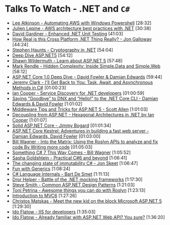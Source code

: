 # Talks To Watch - .NET and `C#`

- [Lee Atkinson - Automating AWS with Windows Powershell](https://www.youtube.com/watch?v=4eoWSCozuxc) [28:32]
- [Julien Lepine - AWS architecture best practices with .NET](https://www.youtube.com/watch?v=evBQ4EXMtOM) [30:38]
- [David Gardiner - Enhanced .NET Unit Testing](https://www.youtube.com/watch?v=cG_lfj8oRGs) [41:03]
- [How Real is this Cross Platform .NET Thing Really? - Jon Galloway](https://vimeo.com/180292575) [44:24]
- [Stephen Haunts - Cryptography in .NET](https://vimeo.com/160707812) [54:04]
- [Deep Dive ASP.NET5](https://channel9.msdn.com/Events/DXPortugal/Microsoft-WebCamp-2015/ASP05?WT.mc_id=DX_MVP4025064) [54:12]
- [Shawn Wildermuth - Learn about ASP.NET 5](https://www.youtube.com/watch?v=EghnSvJ8h68) [57:48]
- [Mark Rendle - Hidden Complexity: Inside Simple.Data and Simple.Web](https://vimeo.com/52670823) [58:12]
- [ASP.NET Core 1.0 Deep Dive - David Fowler & Damian Edwards](https://vimeo.com/171995866) [59:44]
- [Jeremy Clark - I'll Get Back to You: Task, Await, and Asynchronous Methods in C#](https://vimeo.com/157300741) [01:00:23]
- [Ian Cooper - Service Discovery for .NET developers](https://vimeo.com/155652026) [01:00:59]
- [Saying “Goodbye” to DNX and “Hello!” to the .NET Core CLI - Damian Edwards & David Fowler](https://vimeo.com/153212604)  [1:01:02]
- [Middleware Tips and Tricks for ASP.NET 5 - Scott Allen](https://vimeo.com/153749266)  [1:01:03]
- [Decoupling from ASP.NET - Hexagonal Architectures in .NET by Ian Cooper](https://vimeo.com/113621145)  [1:01:07]
- [Solid ASP.NET Core - Jimmy Bogard](https://vimeo.com/180160537) [01:01:34]
- [ASP.NET Core Kestrel: Adventures in building a fast web server - Damian Edwards, David Fowler](https://vimeo.com/172009499) [01:03:00]
- [Bill Wagner - Into the Matrix: Using the Roslyn APIs to analyze and fix code By Writing more code](https://vimeo.com/157297154) [01:05:03]
- [Something C# 7 This Way Comes - Bill Wagner](https://vimeo.com/154708153) [1:05:52]
- [Sasha Goldshtein - Practical C#6 and beyond](https://www.youtube.com/watch?v=trvHicdm_sY) [1:06:41]
- [The changing state of immutability C# - Jon Skeet](https://vimeo.com/153745433)  [1:06:47]
- [Fun with Generics](https://vimeo.com/154564491)  [1:08:24]
- [C# Language Internals - Bart De Smet](https://vimeo.com/155107766)  [1:11:13]
- [Dror Helper - Battle of the .NET mocking frameworks](https://www.youtube.com/watch?v=pi-VxFoRRpw) [1:17:30]
- [Steve Smith - Common ASP.NET Design Patterns](https://www.youtube.com/watch?v=MovvIW_thUs) [1:21:03]
- [Toni Petrina - Awesome things you can do with Roslyn](https://www.youtube.com/watch?v=vTEIgJFUhqY) [1:23:13]
- [Introduction to MVC6](https://www.youtube.com/watch?v=2yAkadTx_UI) [1:27:26]
- [Christos Matskas - Meet the new kid on the block Microsoft ASP.NET 5](https://www.youtube.com/watch?v=p85Z26vudAI) [1:29:30]
- [Ido Flatow - IIS for developers](https://www.youtube.com/watch?v=jg7-WOgdHIY) [1:35:03]
- [Ido Flatow - Already familiar with ASP.NET Web API? You sure?](https://www.youtube.com/watch?v=pYBCoytWGHo) [1:36:20]
